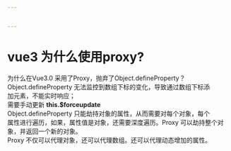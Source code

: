 ```yaml
---


---
```


<h1 id="vue3-为什么使用proxy">vue3 为什么使用proxy?</h1>
<p>为什么在Vue3.0 采用了Proxy，抛弃了Object.defineProperty？<br>
Object.defineProperty 无法监控到数组下标的变化，导致通过数组下标添<br>
加元素，不能实时响应；<br>
需要手动更新   <strong>this.$forceupdate</strong><br>
Object.defineProperty 只能劫持对象的属性，从而需要对每个对象，每个<br>
属性进行遍历，如果，属性值是对象，还需要深度遍历。Proxy 可以劫持整个对<br>
象，并返回一个新的对象。<br>
Proxy 不仅可以代理对象，还可以代理数组。还可以代理动态增加的属性。</p>

